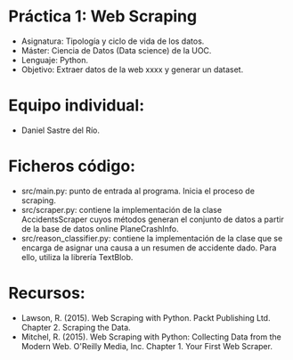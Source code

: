 # Práctica 1: Web Scraping
 - Asignatura: Tipología y ciclo de vida de los datos.
 - Máster: Ciencia de Datos (Data science) de la UOC.
 - Lenguaje: Python.
 - Objetivo: Extraer datos de la web xxxx y generar un dataset.

# Equipo individual:
 - Daniel Sastre del Río.
 
# Ficheros código:
 - src/main.py: punto de entrada al programa. Inicia el proceso de scraping.
 - src/scraper.py: contiene la implementación de la clase AccidentsScraper cuyos métodos generan el conjunto de datos a partir de la base de datos online PlaneCrashInfo.
 - src/reason_classifier.py: contiene la implementación de la clase que se encarga de asignar una causa a un resumen de accidente dado. Para ello, utiliza la librería TextBlob.

# Recursos:

 - Lawson, R. (2015). Web Scraping with Python. Packt Publishing Ltd. Chapter 2. Scraping the Data.
 - Mitchel, R. (2015). Web Scraping with Python: Collecting Data from the Modern Web. O'Reilly Media, Inc. Chapter 1. Your First Web Scraper.
